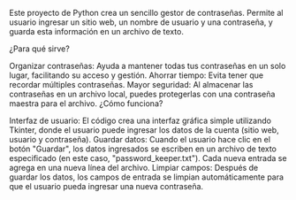 Este proyecto de Python crea un sencillo gestor de contraseñas. Permite al usuario ingresar un sitio web, un nombre de usuario y una contraseña, y guarda esta información en un archivo de texto.

¿Para qué sirve?

Organizar contraseñas: Ayuda a mantener todas tus contraseñas en un solo lugar, facilitando su acceso y gestión.
Ahorrar tiempo: Evita tener que recordar múltiples contraseñas.
Mayor seguridad: Al almacenar las contraseñas en un archivo local, puedes protegerlas con una contraseña maestra para el archivo.
¿Cómo funciona?

Interfaz de usuario: El código crea una interfaz gráfica simple utilizando Tkinter, donde el usuario puede ingresar los datos de la cuenta (sitio web, usuario y contraseña).
Guardar datos: Cuando el usuario hace clic en el botón "Guardar", los datos ingresados se escriben en un archivo de texto especificado (en este caso, "password_keeper.txt"). Cada nueva entrada se agrega en una nueva línea del archivo.
Limpiar campos: Después de guardar los datos, los campos de entrada se limpian automáticamente para que el usuario pueda ingresar una nueva contraseña.
